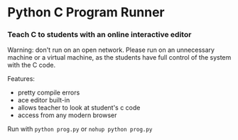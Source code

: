 Python C Program Runner
====
### Teach C to students with an online interactive editor

Warning: don't run on an open network. Please run on an unnecessary
machine or a virtual machine, as the students have full control of the
system with the C code.

Features:
*   pretty compile errors
*   ace editor built-in
*   allows teacher to look at student's c code
*   access from any modern browser

Run with `python prog.py` or `nohup python prog.py`
